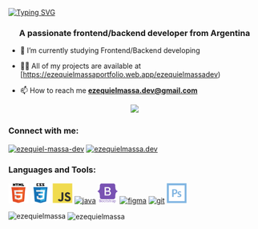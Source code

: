 [![Typing SVG](https://readme-typing-svg.herokuapp.com?font=poppins&duration=4000&center=true&width=500&lines=Hi+%F0%9F%91%8B;I'm+Ezequiel+Massa)](https://git.io/typing-svg)
<h3 align="center">A passionate frontend/backend developer from Argentina</h3>

- 🔭 I’m currently studying Frontend/Backend developing

- 👨‍💻 All of my projects are available at [https://ezequielmassaportfolio.web.app/ezequielmassadev)

- 📫 How to reach me **ezequielmassa.dev@gmail.com**

<div id="header" align="center">
  <img src="https://media.giphy.com/media/jdPMeyv9rn0hZHh8n9/giphy.gif" width="200"/>
</div>

<h3 align="left">Connect with me:</h3>
<p align="left">
<a href="https://linkedin.com/in/ezequiel-massa-dev" target="blank"><img align="center" src="https://raw.githubusercontent.com/rahuldkjain/github-profile-readme-generator/master/src/images/icons/Social/linked-in-alt.svg" alt="ezequiel-massa-dev" height="30" width="40" /></a>
<a href="https://instagram.com/ezequielmassa.dev" target="blank"><img align="center" src="https://raw.githubusercontent.com/rahuldkjain/github-profile-readme-generator/master/src/images/icons/Social/instagram.svg" alt="ezequielmassa.dev" height="30" width="40" /></a>
</p>

<h3 align="left">Languages and Tools:</h3>
<p align="left"> 
  
   <a href="https://www.w3.org/html/" target="_blank" rel="noreferrer"><img src="https://raw.githubusercontent.com/devicons/devicon/master/icons/html5/html5-original-wordmark.svg" alt="html5" width="40" height="40"/></a>
    <a href="https://www.w3schools.com/css/" target="_blank" rel="noreferrer"><img src="https://raw.githubusercontent.com/devicons/devicon/master/icons/css3/css3-original-wordmark.svg" alt="css3" width="40" height="40"/></a>
   <a href="https://developer.mozilla.org/en-US/docs/Web/JavaScript" target="_blank" rel="noreferrer"><img src="https://raw.githubusercontent.com/devicons/devicon/master/icons/javascript/javascript-original.svg" alt="javascript" width="40" height="40"/></a>
    <a href="https://www.java.com/es/" target="_blank" rel="noreferrer"><img src="https://www.vectorlogo.zone/logos/java/java-vertical.svg" alt="java" width="40" height="40"/></a>
 <a href="https://getbootstrap.com" target="_blank" rel="noreferrer"><img src="https://raw.githubusercontent.com/devicons/devicon/master/icons/bootstrap/bootstrap-plain-wordmark.svg" alt="bootstrap" width="40" height="40"/></a>
 <a href="https://www.figma.com/" target="_blank" rel="noreferrer"><img src="https://www.vectorlogo.zone/logos/figma/figma-icon.svg" alt="figma" width="40" height="40"/></a>
  <a href="https://git-scm.com/" target="_blank" rel="noreferrer"><img src="https://www.vectorlogo.zone/logos/git-scm/git-scm-icon.svg" alt="git" width="40" height="40"/></a>
  <a href="https://www.photoshop.com/en" target="_blank" rel="noreferrer"><img src="https://raw.githubusercontent.com/devicons/devicon/master/icons/photoshop/photoshop-line.svg" alt="photoshop" width="40" height="40"/></a> 
</p>
<p><img align="left" src="https://github-readme-stats.vercel.app/api/top-langs?username=ezequielmassa&show_icons=true&locale=en&layout=compact" alt="ezequielmassa" /></p>

<p>&nbsp;<img align="center" src="https://github-readme-stats.vercel.app/api?username=EzequielMassa&theme=react&show_icons=true" alt="ezequielmassa" /></p>


